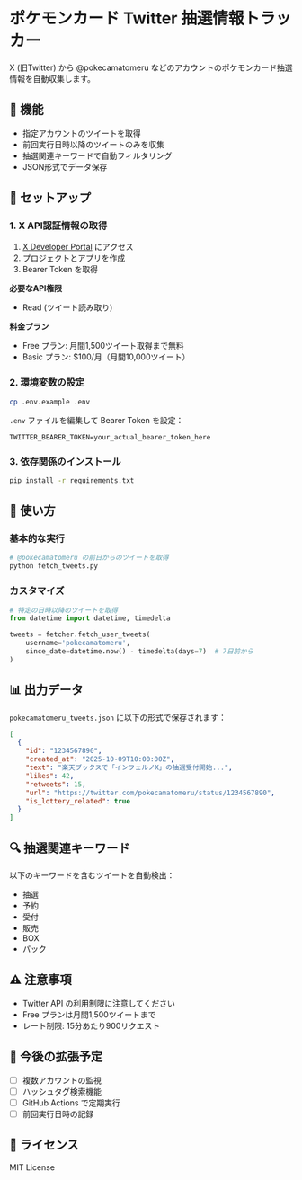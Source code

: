 # ポケモンカード Twitter 抽選情報トラッカー

X (旧Twitter) から @pokecamatomeru などのアカウントのポケモンカード抽選情報を自動収集します。

## 🎯 機能

- 指定アカウントのツイートを取得
- 前回実行日時以降のツイートのみを収集
- 抽選関連キーワードで自動フィルタリング
- JSON形式でデータ保存

## 🔑 セットアップ

### 1. X API認証情報の取得

1. [X Developer Portal](https://developer.twitter.com/en/portal/dashboard) にアクセス
2. プロジェクトとアプリを作成
3. Bearer Token を取得

**必要なAPI権限**
- Read (ツイート読み取り)

**料金プラン**
- Free プラン: 月間1,500ツイート取得まで無料
- Basic プラン: $100/月（月間10,000ツイート）

### 2. 環境変数の設定

```bash
cp .env.example .env
```

`.env` ファイルを編集して Bearer Token を設定：
```
TWITTER_BEARER_TOKEN=your_actual_bearer_token_here
```

### 3. 依存関係のインストール

```bash
pip install -r requirements.txt
```

## 🚀 使い方

### 基本的な実行

```bash
# @pokecamatomeru の前日からのツイートを取得
python fetch_tweets.py
```

### カスタマイズ

```python
# 特定の日時以降のツイートを取得
from datetime import datetime, timedelta

tweets = fetcher.fetch_user_tweets(
    username='pokecamatomeru',
    since_date=datetime.now() - timedelta(days=7)  # 7日前から
)
```

## 📊 出力データ

`pokecamatomeru_tweets.json` に以下の形式で保存されます：

```json
[
  {
    "id": "1234567890",
    "created_at": "2025-10-09T10:00:00Z",
    "text": "楽天ブックスで「インフェルノX」の抽選受付開始...",
    "likes": 42,
    "retweets": 15,
    "url": "https://twitter.com/pokecamatomeru/status/1234567890",
    "is_lottery_related": true
  }
]
```

## 🔍 抽選関連キーワード

以下のキーワードを含むツイートを自動検出：
- 抽選
- 予約
- 受付
- 販売
- BOX
- パック

## ⚠️ 注意事項

- Twitter API の利用制限に注意してください
- Free プランは月間1,500ツイートまで
- レート制限: 15分あたり900リクエスト

## 📝 今後の拡張予定

- [ ] 複数アカウントの監視
- [ ] ハッシュタグ検索機能
- [ ] GitHub Actions で定期実行
- [ ] 前回実行日時の記録

## 📜 ライセンス

MIT License
